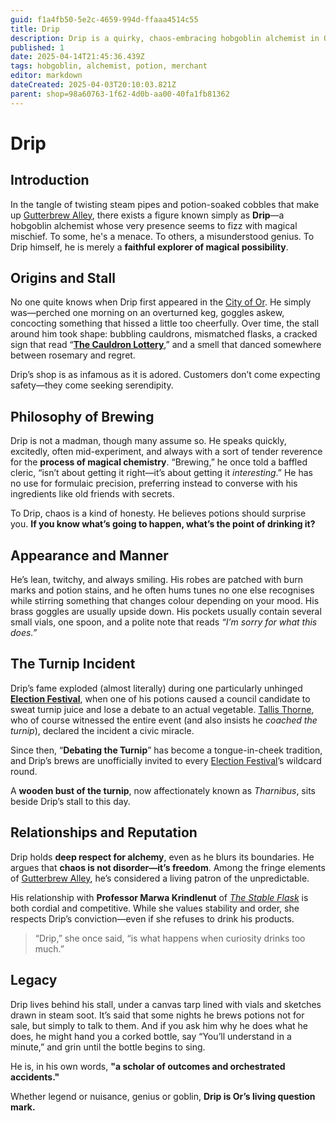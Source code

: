 ```yaml
---
guid: f1a4fb50-5e2c-4659-994d-ffaaa4514c55
title: Drip
description: Drip is a quirky, chaos-embracing hobgoblin alchemist in Or, known for his unpredictable potions and the infamous 'Debating the Turnip' incident.
published: 1
date: 2025-04-14T21:45:36.439Z
tags: hobgoblin, alchemist, potion, merchant
editor: markdown
dateCreated: 2025-04-03T20:10:03.821Z
parent: shop=98a60763-1f62-4d0b-aa00-40fa1fb81362
---
```


# Drip

## Introduction
In the tangle of twisting steam pipes and potion-soaked cobbles that make up [Gutterbrew Alley](/geography/settlement/city/city-of-or/district/gutterbrew-alley.md), there exists a figure known simply as **Drip**—a hobgoblin alchemist whose very presence seems to fizz with magical mischief. To some, he's a menace. To others, a misunderstood genius. To Drip himself, he is merely a **faithful explorer of magical possibility**.

## Origins and Stall
No one quite knows when Drip first appeared in the [City of Or](/geography/settlement/city/city-of-or.md). He simply was—perched one morning on an overturned keg, goggles askew, concocting something that hissed a little too cheerfully. Over time, the stall around him took shape: bubbling cauldrons, mismatched flasks, a cracked sign that read “**[The Cauldron Lottery](/geography/settlement/city/city-of-or/shop/the-cauldron-lottery.md)**,” and a smell that danced somewhere between rosemary and regret.

Drip’s shop is as infamous as it is adored. Customers don’t come expecting safety—they come seeking serendipity. 

## Philosophy of Brewing
Drip is not a madman, though many assume so. He speaks quickly, excitedly, often mid-experiment, and always with a sort of tender reverence for the **process of magical chemistry**. “Brewing,” he once told a baffled cleric, “isn’t about getting it right—it’s about getting it *interesting*.” He has no use for formulaic precision, preferring instead to converse with his ingredients like old friends with secrets.

To Drip, chaos is a kind of honesty. He believes potions should surprise you. **If you know what’s going to happen, what’s the point of drinking it?**

## Appearance and Manner
He’s lean, twitchy, and always smiling. His robes are patched with burn marks and potion stains, and he often hums tunes no one else recognises while stirring something that changes colour depending on your mood. His brass goggles are usually upside down. His pockets usually contain several small vials, one spoon, and a polite note that reads *“I’m sorry for what this does.”*

## The Turnip Incident
Drip’s fame exploded (almost literally) during one particularly unhinged **[Election Festival](/geography/settlement/city/city-of-or/election-festival.md)**, when one of his potions caused a council candidate to sweat turnip juice and lose a debate to an actual vegetable. [Tallis Thorne](/geography/settlement/city/city-of-or/local/tallis-thorne.md), who of course witnessed the entire event (and also insists he *coached the turnip*), declared the incident a civic miracle.

Since then, “**Debating the Turnip**” has become a tongue-in-cheek tradition, and Drip’s brews are unofficially invited to every [Election Festival](/geography/settlement/city/city-of-or/election-festival.md)’s wildcard round.

A **wooden bust of the turnip**, now affectionately known as *Tharnibus*, sits beside Drip’s stall to this day.

## Relationships and Reputation
Drip holds **deep respect for alchemy**, even as he blurs its boundaries. He argues that **chaos is not disorder—it’s freedom**. Among the fringe elements of [Gutterbrew Alley](/geography/settlement/city/city-of-or/district/gutterbrew-alley.md), he’s considered a living patron of the unpredictable.

His relationship with **Professor Marwa Krindlenut** of *[The Stable Flask](/geography/settlement/city/city-of-or/shop/the-stable-flask.md)* is both cordial and competitive. While she values stability and order, she respects Drip’s conviction—even if she refuses to drink his products.

> “Drip,” she once said, “is what happens when curiosity drinks too much.”

## Legacy
Drip lives behind his stall, under a canvas tarp lined with vials and sketches drawn in steam soot. It’s said that some nights he brews potions not for sale, but simply to talk to them. And if you ask him why he does what he does, he might hand you a corked bottle, say “You’ll understand in a minute,” and grin until the bottle begins to sing.

He is, in his own words, **"a scholar of outcomes and orchestrated accidents."**

Whether legend or nuisance, genius or goblin, **Drip is Or’s living question mark.**
